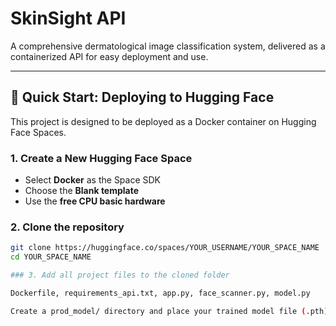 # SkinSight API

A comprehensive dermatological image classification system, delivered as a containerized API for easy deployment and use.

---

## 🚀 Quick Start: Deploying to Hugging Face

This project is designed to be deployed as a Docker container on Hugging Face Spaces.

### 1. Create a New Hugging Face Space
- Select **Docker** as the Space SDK  
- Choose the **Blank template**  
- Use the **free CPU basic hardware**

### 2. Clone the repository
```bash
git clone https://huggingface.co/spaces/YOUR_USERNAME/YOUR_SPACE_NAME
cd YOUR_SPACE_NAME

### 3. Add all project files to the cloned folder

Dockerfile, requirements_api.txt, app.py, face_scanner.py, model.py

Create a prod_model/ directory and place your trained model file (.pth) inside it
